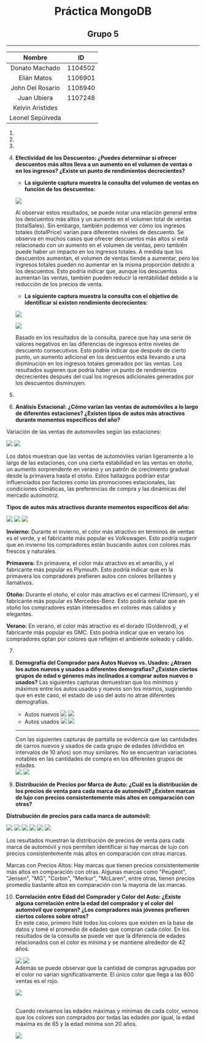 
# <center>Práctica MongoDB</center>

## <center>Grupo 5</center>

---------------

| Nombre | ID |
|:------:|:--:|
|  Donato Machado   | 1104502 |
|  Elián Matos      | 1106901 |
|  John Del Rosario | 1106940 |
|  Juan Ubiera      | 1107248 |
|  Kelvin Aristides |    |
|  Leonel Sepúlveda |    |


1. 

2.

3.

4. **Efectividad de los Descuentos: ¿Puedes determinar si ofrecer descuentos más altos lleva a un
aumento en el volumen de ventas o en los ingresos? ¿Existe un punto de rendimientos decrecientes?**
    * **La siguiente captura muestra la consulta del volumen de ventas en función de los descuentos:**

    ![](./4/Volumenes%20de%20venta.png)

    Al observar estos resultados, se puede notar una relación general entre los descuentos más altos y un aumento en el volumen total de ventas (totalSales). Sin embargo, también podemos ver cómo los ingresos totales (totalPrice) varían para diferentes niveles de descuento.
Se observa en muchos casos que ofrecer descuentos más altos sí está relacionado con un aumento en el volumen de ventas, pero también puede haber un impacto en los ingresos totales. A medida que los descuentos aumentan, el volumen de ventas tiende a aumentar, pero los ingresos totales pueden no aumentar en la misma proporción debido a los descuentos. Esto podría indicar que, aunque los descuentos aumentan las ventas, también pueden reducir la rentabilidad debido a la reducción de los precios de venta.

   * **La siguiente captura muestra la consulta con el objetivo de identificar si existen rendimiento decrecientes:**
 
   ![](./4/Rendimiento%20decreciente%20Consulta.png)

   ![](./4/Rendimiento%20decrecient%20Resultado.png)

   Basado en los resultados de la consulta, parece que hay una serie de valores negativos en las diferencias de ingresos entre niveles de descuento consecutivos. Esto podría indicar que después de cierto punto, un aumento adicional en los descuentos está llevando a una disminución en los ingresos totales generados por las ventas. Los resultados sugieren que podría haber un punto de rendimientos decrecientes después del cual los ingresos adicionales generados por los descuentos disminuyen.

5.

6. **Análisis Estacional: ¿Cómo varían las ventas de automóviles a lo largo de diferentes estaciones? ¿Existen tipos de autos más atractivos durante momentos específicos del año?**

Variación de las ventas de automoviles según las estaciones:

![](./6/Análisis%20Estacional%20-%201.png)
![](./6/Análisis%20Estacional%20-%202.png)

Los datos muestran que las ventas de automóviles varían ligeramente a lo largo de las estaciones, con una cierta estabilidad en las ventas en otoño, un aumento sorprendente en verano y un patrón de crecimiento gradual desde la primavera hasta el otoño. Estos hallazgos podrían estar influenciados por factores como las promociones estacionales, las condiciones climáticas, las preferencias de compra y las dinámicas del mercado automotriz.

**Tipos de autos más atractivos durante momentos específicos del año:**

![](./6/tipos%20de%20autos%20atractivos%20-%201.png)
![](./6/tipos%20de%20autos%20atractivos%20-%202.png)
![](./6/tipos%20de%20autos%20atractivos%20-%203.png)


**Invierno:** Durante el invierno, el color más atractivo en términos de ventas es el verde, y el fabricante más popular es Volkswagen. Esto podría sugerir que en invierno los compradores están buscando autos con colores más frescos y naturales.

**Primavera:** En primavera, el color más atractivo es el amarillo, y el fabricante más popular es Plymouth. Esto podría indicar que en la primavera los compradores prefieren autos con colores brillantes y llamativos.

**Otoño:** Durante el otoño, el color más atractivo es el carmesí (Crimson), y el fabricante más popular es Mercedes-Benz. Esto podría señalar que en otoño los compradores están interesados en colores más cálidos y elegantes.

**Verano:** En verano, el color más atractivo es el dorado (Goldenrod), y el fabricante más popular es GMC. Esto podría indicar que en verano los compradores optan por colores que reflejen el ambiente soleado y cálido.


7.

8. **Demografía del Comprador para Autos Nuevos vs. Usados: ¿Atraen los autos nuevos y usados a diferentes demografías? ¿Existen ciertos grupos de edad o géneros más inclinados a comprar autos nuevos o usados?**
    Las siguientes capturas demuestran que los mínimos y máximos entre los autos usados y nuevos son los mismos, sugiriendo que en este caso, el estado de uso del auto no atrae diferentes demografías.<br>
    * Autos nuevos
    ![](./8/nuevo%20maxAge.png)
    ![](./8/nuevo%20minAge.png)
    * Autos usados
    ![](./8/usado%20maxAge.png)
    ![](./8/usado%20minAge.png)

    ---------------------

    Con las siguientes capturas de pantalla se evidencia que las cantidades de carros nuevos y usados de cada grupo de edades (divididos en intervalos de 10 años) son muy similares. No se encuentran variaciones notables en las cantidades de compra en los diferentes grupos de edades.<br>
    ![](./8/cantidad%20carros%20nuevos.png)
    ![](./8/comparacion%20cantidad%20carros%20usados.png)

9. **Distribución de Precios por Marca de Auto: ¿Cuál es la distribución de los precios de venta para cada
marca de automóvil? ¿Existen marcas de lujo con precios consistentemente más altos en comparación
con otras?**

**Distrubución de precios para cada marca de automóvil:**

 ![](./9/Distribución%20de%20precios%20por%20marca%20de%20auto%20-%201.png)
 ![](./9/Distribución%20de%20precios%20por%20marca%20de%20auto%20-%202.png)
 ![](./9/Distribución%20de%20precios%20por%20marca%20de%20auto%20-%203.png)
 ![](./9/Distribución%20de%20precios%20por%20marca%20de%20auto%20-%204.png)
 ![](./9/Distribución%20de%20precios%20por%20marca%20de%20auto%20-%205.png)
 ![](./9/Distribución%20de%20precios%20por%20marca%20de%20auto%20-%206.png)

Los resultados muestran la distribución de precios de venta para cada marca de automóvil y nos permiten identificar si hay marcas de lujo con precios consistentemente más altos en comparación con otras marcas.

Marcas con Precios Altos: Hay marcas que tienen precios consistentemente más altos en comparación con otras. Algunas marcas como "Peugeot", "Jensen", "MG", "Corbin", "Merkur", "McLaren", entre otras, tienen precios promedio bastante altos en comparación con la mayoría de las marcas.


10. **Correlación entre Edad del Comprador y Color del Auto: ¿Existe alguna correlación entre la edad del comprador y el color del automóvil que compran? ¿Los compradores más jóvenes prefieren ciertos colores sobre otros?**<br>
    En este caso, primero listé todos los colores que existen en la base de datos y tomé el promedio de edades que compran cada color. En los resultados de la consulta se puede ver que la diferencia de edades relacionados con el color es mínima y se mantiene alrededor de 42 años.

    ![](./10/lista%20de%20colores.png)
    ![](./10/promedio%20de%20edades%20por%20color.png)<br>
    Además se puede observar que la cantidad de compras agrupadas por el color no varían significativamente. El único color que llega a las 600 ventas es el rojo.

    ![](./10/cantidad%20de%20ventas%20por%20color.png)

    <br>
    Cuando revisamos las edades máximas y mínimas de cada color, vemos que los colores son comprados por todas las edades por igual, la edad máxima es de 65 y la edad mínima son 20 años.

    ![](./10/max%20y%20min%20edad%20por%20colores.png)

